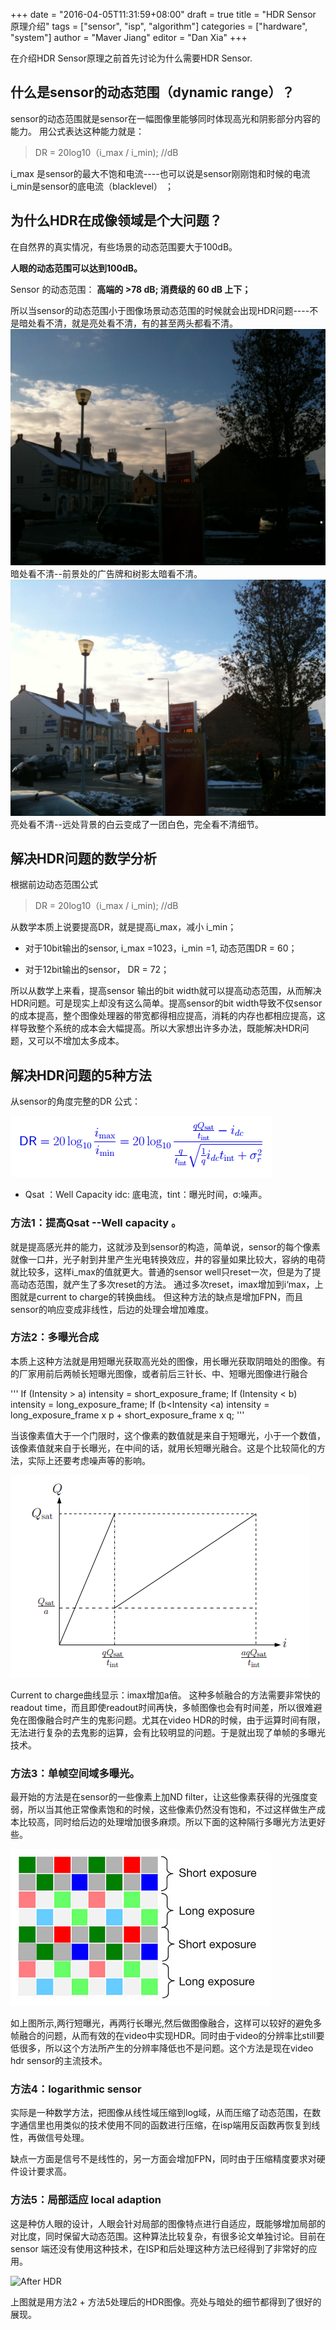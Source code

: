 +++
date = "2016-04-05T11:31:59+08:00"
draft = true
title = "HDR Sensor 原理介绍"
tags = ["sensor", "isp", "algorithm"]
categories = ["hardware", "system"]
author = "Maver Jiang"
editor = "Dan Xia"
+++

在介绍HDR Sensor原理之前首先讨论为什么需要HDR Sensor.

## 什么是sensor的动态范围（dynamic range）？
sensor的动态范围就是sensor在一幅图像里能够同时体现高光和阴影部分内容的能力。
用公式表达这种能力就是：

> DR = 20log10（i_max / i_min); //dB

i_max 是sensor的最大不饱和电流----也可以说是sensor刚刚饱和时候的电流
i_min是sensor的底电流（blacklevel） ；

## 为什么HDR在成像领域是个大问题？

在自然界的真实情况，有些场景的动态范围要大于100dB。

**人眼的动态范围可以达到100dB。**

Sensor 的动态范围： **高端的 >78 dB; 消费级的 60 dB 上下；**

所以当sensor的动态范围小于图像场景动态范围的时候就会出现HDR问题----不是暗处看不清，就是亮处看不清，有的甚至两头都看不清。
![Dark Blur Photo](https://raw.githubusercontent.com/ptthisdan/imgur/master/hdr_sensor_intro/dark_blur.png)
暗处看不清--前景处的广告牌和树影太暗看不清。
![Bright Blur Photo](https://raw.githubusercontent.com/ptthisdan/imgur/master/hdr_sensor_intro/bright_blur.png)
亮处看不清--远处背景的白云变成了一团白色，完全看不清细节。

## 解决HDR问题的数学分析
	
根据前边动态范围公式

>	DR = 20log10（i_max / i_min); //dB

从数学本质上说要提高DR，就是提高i_max，减小 i_min；

- 对于10bit输出的sensor, i_max =1023，i_min =1, 动态范围DR = 60；

- 对于12bit输出的sensor， DR = 72；

所以从数学上来看，提高sensor 输出的bit width就可以提高动态范围，从而解决HDR问题。可是现实上却没有这么简单。提高sensor的bit width导致不仅sensor的成本提高，整个图像处理器的带宽都得相应提高，消耗的内存也都相应提高，这样导致整个系统的成本会大幅提高。所以大家想出许多办法，既能解决HDR问题，又可以不增加太多成本。
	
## 解决HDR问题的5种方法
	
从sensor的角度完整的DR 公式：

![DR Formula](https://raw.githubusercontent.com/ptthisdan/imgur/master/hdr_sensor_intro/dr_formula.png)

- Qsat ：Well Capacity   idc:  底电流，tint：曝光时间，σ:噪声。
	
###	方法1：提高Qsat  --Well capacity 。
就是提高感光井的能力，这就涉及到sensor的构造，简单说，sensor的每个像素就像一口井，光子射到井里产生光电转换效应，井的容量如果比较大，容纳的电荷就比较多，这样i_max的值就更大。普通的sensor well只reset一次，但是为了提高动态范围，就产生了多次reset的方法。
通过多次reset，imax增加到i‘max，上图就是current to charge的转换曲线。
但这种方法的缺点是增加FPN，而且sensor的响应变成非线性，后边的处理会增加难度。
	
###	方法2：多曝光合成
本质上这种方法就是用短曝光获取高光处的图像，用长曝光获取阴暗处的图像。有的厂家用前后两帧长短曝光图像，或者前后三针长、中、短曝光图像进行融合

'''	
	If (Intensity > a) intensity = short_exposure_frame;
	If (Intensity < b) intensity = long_exposure_frame;
	If (b<Intensity <a) intensity = long_exposure_frame x p + short_exposure_frame x q;
'''
	
当该像素值大于一个门限时，这个像素的数值就是来自于短曝光，小于一个数值，该像素值就来自于长曝光，在中间的话，就用长短曝光融合。这是个比较简化的方法，实际上还要考虑噪声等的影响。
	
![Curve Multi Frame Current](https://raw.githubusercontent.com/ptthisdan/imgur/master/hdr_sensor_intro/curve_multi_frame_current.png)
		
Current to charge曲线显示：imax增加a倍。
这种多帧融合的方法需要非常快的readout time，而且即使readout时间再快，多帧图像也会有时间差，所以很难避免在图像融合时产生的鬼影问题。尤其在video HDR的时候，由于运算时间有限，无法进行复杂的去鬼影的运算，会有比较明显的问题。于是就出现了单帧的多曝光技术。
	
### 方法3：单帧空间域多曝光。
最开始的方法是在sensor的一些像素上加ND filter，让这些像素获得的光强度变弱，所以当其他正常像素饱和的时候，这些像素仍然没有饱和，不过这样做生产成本比较高，同时给后边的处理增加很多麻烦。所以下面的这种隔行多曝光方法更好些。

![Single Frame Multi Exposure](https://raw.githubusercontent.com/ptthisdan/imgur/master/hdr_sensor_intro/single_frame_multi_exp.png)
		
如上图所示,两行短曝光，再两行长曝光,然后做图像融合，这样可以较好的避免多帧融合的问题，从而有效的在video中实现HDR。同时由于video的分辨率比still要低很多，所以这个方法所产生的分辨率降低也不是问题。这个方法是现在video hdr sensor的主流技术。
	
###	方法4：logarithmic sensor

实际是一种数学方法，把图像从线性域压缩到log域，从而压缩了动态范围，在数字通信里也用类似的技术使用不同的函数进行压缩，在isp端用反函数再恢复到线性，再做信号处理。

缺点一方面是信号不是线性的，另一方面会增加FPN，同时由于压缩精度要求对硬件设计要求高。
	
###	方法5：局部适应 local adaption

这是种仿人眼的设计，人眼会针对局部的图像特点进行自适应，既能够增加局部的对比度，同时保留大动态范围。这种算法比较复杂，有很多论文单独讨论。目前在sensor 端还没有使用这种技术，在ISP和后处理这种方法已经得到了非常好的应用。
	
![After HDR](https://raw.githubusercontent.com/ptthisdan/imgur/master/hdr_sensor_intro/2_5_hdr.png)
		
上图就是用方法2 + 方法5处理后的HDR图像。亮处与暗处的细节都得到了很好的展现。
